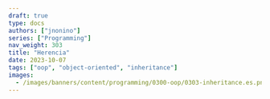 ```yaml
---
draft: true
type: docs
authors: ["jnonino"]
series: ["Programming"]
nav_weight: 303
title: "Herencia"
date: 2023-10-07
tags: ["oop", "object-oriented", "inheritance"]
images:
  - /images/banners/content/programming/0300-oop/0303-inheritance.es.png
---
```

